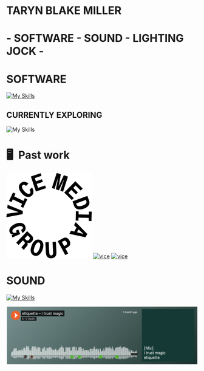 # TARYN BLAKE MILLER

# - SOFTWARE - SOUND - LIGHTING JOCK -



# SOFTWARE


[![My Skills](https://skillicons.dev/icons?i=js,html,css&perline=3)](https://skillicons.dev)

## CURRENTLY EXPLORING

![My Skills](https://skillicons.dev/icons?i=flutter,dart,)

# 🖥 &nbsp;Past work
[![vice](https://github.com/tarynblakemiller/tarynblakemiller/blob/master/download.png)](https://www.vicemediagroup.com/)
[![vice]()](https://i-d.co/)
[![vice]()](https://www.refinery29.com/en-us)


# SOUND

[![My Skills](https://skillicons.dev/icons?i=ableton)](https://skillicons.dev)


[![test](https://github.com/tarynblakemiller/tarynblakemiller/blob/master/soundcloud_mix.png)](https://soundcloud.com/a2zradio/etiquette-i-trust-magic)

